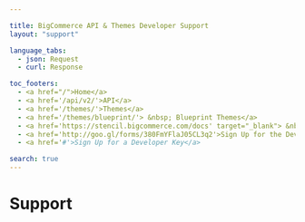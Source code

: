 ```yaml
---

title: BigCommerce API & Themes Developer Support
layout: "support"

language_tabs:
  - json: Request
  - curl: Response

toc_footers:
  - <a href="/">Home</a>
  - <a href='/api/v2/'>API</a>
  - <a href='/themes/'>Themes</a>
  - <a href='/themes/blueprint/'> &nbsp; Blueprint Themes</a>
  - <a href='https://stencil.bigcommerce.com/docs' target="_blank"> &nbsp;  Stencil Themes</a>
  - <a href='http://goo.gl/forms/380FmYFlaJ05CL3q2'>Sign Up for the Developer Newsletter</a>
  - <a href='#'>Sign Up for a Developer Key</a>

search: true
---
```


# Support
